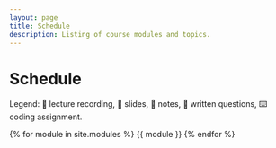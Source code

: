 ```yaml
---
layout: page
title: Schedule
description: Listing of course modules and topics.
---
```


# Schedule
Legend: 🎥 lecture recording, 🛝 slides, 📖 notes, 📝 written questions, ⌨️ coding assignment.

{% for module in site.modules %}
{{ module }}
{% endfor %}
